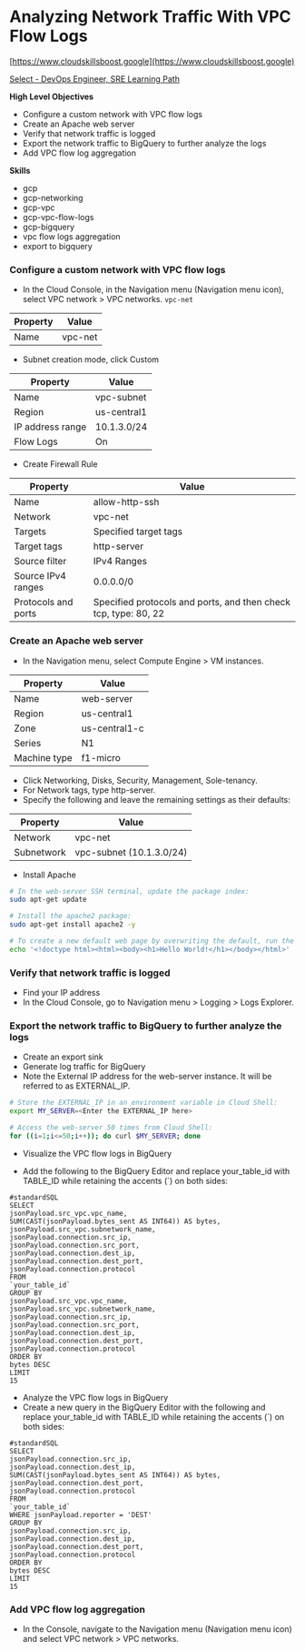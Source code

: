 # Analyzing Network Traffic With VPC Flow Logs

[https://www.cloudskillsboost.google](https://www.cloudskillsboost.google)

[Select - DevOps Engineer, SRE Learning Path](https://www.cloudskillsboost.google/paths)

**High Level Objectives**
- Configure a custom network with VPC flow logs
- Create an Apache web server
- Verify that network traffic is logged
- Export the network traffic to BigQuery to further analyze the logs
- Add VPC flow log aggregation

**Skills**
- gcp
- gcp-networking
- gcp-vpc
- gcp-vpc-flow-logs
- gcp-bigquery
- vpc flow logs aggregation
- export to bigquery

### Configure a custom network with VPC flow logs

- In the Cloud Console, in the Navigation menu (Navigation menu icon), select VPC network > VPC networks.  `vpc-net`


| Property | Value   |
|----------|---------|
| Name     | vpc-net |


- Subnet creation mode, click Custom

| Property         | Value       |
|------------------|-------------|
| Name             | vpc-subnet  |
| Region           | us-central1 |
| IP address range | 10.1.3.0/24 |
| Flow Logs        | On          |


- Create Firewall Rule

| Property            | Value                                                           |
|---------------------|-----------------------------------------------------------------|
| Name                | allow-http-ssh                                                  |
| Network             | vpc-net                                                         |
| Targets             | Specified target tags                                           |
| Target tags         | http-server                                                     |
| Source filter       | IPv4 Ranges                                                     |
| Source IPv4 ranges  | 0.0.0.0/0                                                       |
| Protocols and ports | Specified protocols and ports, and then check tcp, type: 80, 22 |

### Create an Apache web server

- In the Navigation menu, select Compute Engine > VM instances.

| Property     | Value         |
|--------------|---------------|
| Name         | web-server    |
| Region       | us-central1   |
| Zone         | us-central1-c |
| Series       | N1            |
| Machine type | f1-micro      |

- Click Networking, Disks, Security, Management, Sole-tenancy.
- For Network tags, type http-server.
- Specify the following and leave the remaining settings as their defaults:

| Property   | Value                    |
|------------|--------------------------|
| Network    | vpc-net                  |
| Subnetwork | vpc-subnet (10.1.3.0/24) |


- Install Apache

```bash
# In the web-server SSH terminal, update the package index:
sudo apt-get update

# Install the apache2 package:
sudo apt-get install apache2 -y

# To create a new default web page by overwriting the default, run the following:
echo '<!doctype html><html><body><h1>Hello World!</h1></body></html>' | sudo tee /var/www/html/index.html
```

### Verify that network traffic is logged

- Find your IP address
- In the Cloud Console, go to Navigation menu > Logging > Logs Explorer.


### Export the network traffic to BigQuery to further analyze the logs

- Create an export sink
- Generate log traffic for BigQuery
- Note the External IP address for the web-server instance. It will be referred to as EXTERNAL_IP.

```bash
# Store the EXTERNAL_IP in an environment variable in Cloud Shell:
export MY_SERVER=<Enter the EXTERNAL_IP here>

# Access the web-server 50 times from Cloud Shell:
for ((i=1;i<=50;i++)); do curl $MY_SERVER; done
```

- Visualize the VPC flow logs in BigQuery

- Add the following to the BigQuery Editor and replace your_table_id with TABLE_ID while retaining the accents (`) on both sides:

```roomsql
#standardSQL
SELECT
jsonPayload.src_vpc.vpc_name,
SUM(CAST(jsonPayload.bytes_sent AS INT64)) AS bytes,
jsonPayload.src_vpc.subnetwork_name,
jsonPayload.connection.src_ip,
jsonPayload.connection.src_port,
jsonPayload.connection.dest_ip,
jsonPayload.connection.dest_port,
jsonPayload.connection.protocol
FROM
`your_table_id`
GROUP BY
jsonPayload.src_vpc.vpc_name,
jsonPayload.src_vpc.subnetwork_name,
jsonPayload.connection.src_ip,
jsonPayload.connection.src_port,
jsonPayload.connection.dest_ip,
jsonPayload.connection.dest_port,
jsonPayload.connection.protocol
ORDER BY
bytes DESC
LIMIT
15
```

- Analyze the VPC flow logs in BigQuery
- Create a new query in the BigQuery Editor with the following and replace your_table_id with TABLE_ID while retaining the accents (`) on both sides:

```roomsql
#standardSQL
SELECT
jsonPayload.connection.src_ip,
jsonPayload.connection.dest_ip,
SUM(CAST(jsonPayload.bytes_sent AS INT64)) AS bytes,
jsonPayload.connection.dest_port,
jsonPayload.connection.protocol
FROM
`your_table_id`
WHERE jsonPayload.reporter = 'DEST'
GROUP BY
jsonPayload.connection.src_ip,
jsonPayload.connection.dest_ip,
jsonPayload.connection.dest_port,
jsonPayload.connection.protocol
ORDER BY
bytes DESC
LIMIT
15
```



### Add VPC flow log aggregation

- In the Console, navigate to the Navigation menu (Navigation menu icon) and select VPC network > VPC networks.


